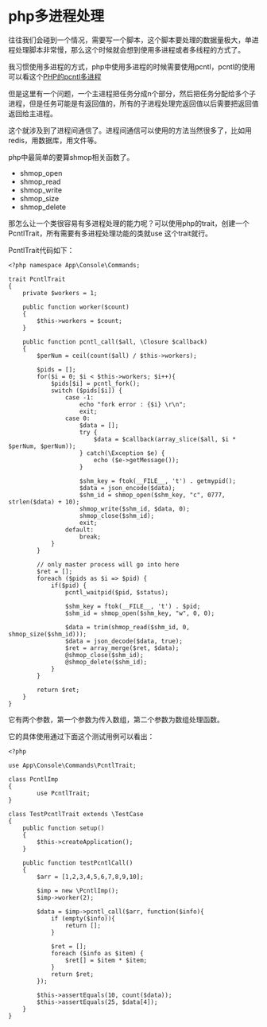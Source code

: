 # php多进程处理

往往我们会碰到一个情况，需要写一个脚本，这个脚本要处理的数据量极大，单进程处理脚本非常慢，那么这个时候就会想到使用多进程或者多线程的方式了。

我习惯使用多进程的方式，php中使用多进程的时候需要使用pcntl，pcntl的使用可以看这个[PHP的pcntl多进程](http://www.cnblogs.com/yjf512/p/3217615.html)

但是这里有一个问题，一个主进程把任务分成n个部分，然后把任务分配给多个子进程，但是任务可能是有返回值的，所有的子进程处理完返回值以后需要把返回值返回给主进程。

这个就涉及到了进程间通信了。进程间通信可以使用的方法当然很多了，比如用redis，用数据库，用文件等。

php中最简单的要算shmop相关函数了。

* shmop_open
* shmop_read
* shmop_write
* shmop_size
* shmop_delete

那怎么让一个类很容易有多进程处理的能力呢？可以使用php的trait，创建一个PcntlTrait，所有需要有多进程处理功能的类就use 这个trait就行。

PcntlTrait代码如下：

    <?php namespace App\Console\Commands;

    trait PcntlTrait
    {
        private $workers = 1;

        public function worker($count)
        {
            $this->workers = $count;
        }

        public function pcntl_call($all, \Closure $callback)
        {
            $perNum = ceil(count($all) / $this->workers);

            $pids = [];
            for($i = 0; $i < $this->workers; $i++){
                $pids[$i] = pcntl_fork();
                switch ($pids[$i]) {
                    case -1:
                        echo "fork error : {$i} \r\n";
                        exit;
                    case 0:
                        $data = [];
                        try {
                            $data = $callback(array_slice($all, $i * $perNum, $perNum));
                        } catch(\Exception $e) {
                            echo ($e->getMessage());
                        }

                        $shm_key = ftok(__FILE__, 't') . getmypid();
                        $data = json_encode($data);
                        $shm_id = shmop_open($shm_key, "c", 0777, strlen($data) + 10);
                        shmop_write($shm_id, $data, 0);
                        shmop_close($shm_id);
                        exit;
                    default:
                        break;
                }
            }

            // only master process will go into here
            $ret = [];
            foreach ($pids as $i => $pid) {
                if($pid) {
                    pcntl_waitpid($pid, $status);

                    $shm_key = ftok(__FILE__, 't') . $pid;
                    $shm_id = shmop_open($shm_key, "w", 0, 0);

                    $data = trim(shmop_read($shm_id, 0, shmop_size($shm_id)));
                    $data = json_decode($data, true);
                    $ret = array_merge($ret, $data);
                    @shmop_close($shm_id);
                    @shmop_delete($shm_id);
                }
            }

            return $ret;
        }
    }

它有两个参数，第一个参数为传入数组，第二个参数为数组处理函数。

它的具体使用通过下面这个测试用例可以看出：

    <?php

    use App\Console\Commands\PcntlTrait;

    class PcntlImp
    {
            use PcntlTrait;
    }

    class TestPcntlTrait extends \TestCase
    {
        public function setup()
        {
            $this->createApplication();
        }

        public function testPcntlCall()
        {
            $arr = [1,2,3,4,5,6,7,8,9,10];

            $imp = new \PcntlImp();
            $imp->worker(2);

            $data = $imp->pcntl_call($arr, function($info){
                if (empty($info)){
                    return [];
                }

                $ret = [];
                foreach ($info as $item) {
                    $ret[] = $item * $item;
                }
                return $ret;
            });

            $this->assertEquals(10, count($data));
            $this->assertEquals(25, $data[4]);
        }
    }
